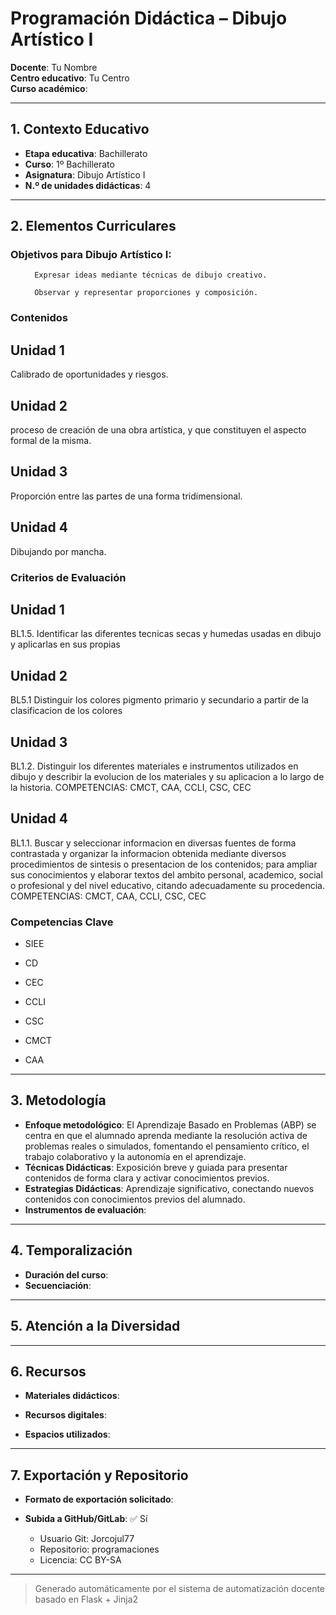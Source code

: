 # Programación Didáctica – Dibujo Artístico I

**Docente**: Tu Nombre  
**Centro educativo**: Tu Centro  
**Curso académico**:   

---

## 1. Contexto Educativo

- **Etapa educativa**: Bachillerato
- **Curso**: 1º Bachillerato
- **Asignatura**: Dibujo Artístico I
- **N.º de unidades didácticas**: 4

---
## 2. Elementos Curriculares

<h3>Objetivos para Dibujo Artístico I:</h3>


  <ul>
    
      Expresar ideas mediante técnicas de dibujo creativo.
    
      Observar y representar proporciones y composición.
    
  </ul>


### Contenidos

## Unidad 1
Calibrado de oportunidades y riesgos.

## Unidad 2
proceso de creación de una obra artística, y que constituyen el aspecto formal de la misma.

## Unidad 3
Proporción entre las partes de una forma tridimensional.

## Unidad 4
Dibujando por mancha.


### Criterios de Evaluación

## Unidad 1
BL1.5. Identificar las diferentes tecnicas secas y humedas usadas en dibujo y aplicarlas en sus propias

## Unidad 2
BL5.1 Distinguir los colores pigmento primario y secundario a partir de la clasificacion de los colores

## Unidad 3
BL1.2. Distinguir los diferentes materiales e instrumentos utilizados en dibujo y describir la evolucion de
los materiales y su aplicacion a lo largo de la historia.
COMPETENCIAS: CMCT, CAA, CCLI, CSC, CEC

## Unidad 4
BL1.1. Buscar y seleccionar informacion en diversas fuentes de forma contrastada y organizar la
informacion obtenida mediante diversos procedimientos de sintesis o presentacion de los contenidos;
para ampliar sus conocimientos y elaborar textos del ambito personal, academico, social o profesional y
del nivel educativo, citando adecuadamente su procedencia.
COMPETENCIAS: CMCT, CAA, CCLI, CSC, CEC


### Competencias Clave


- SIEE

- CD

- CEC

- CCLI

- CSC

- CMCT

- CAA



---

## 3. Metodología

- **Enfoque metodológico**: El Aprendizaje Basado en Problemas (ABP) se centra en que el alumnado aprenda mediante la resolución activa de problemas reales o simulados, fomentando el pensamiento crítico, el trabajo colaborativo y la autonomía en el aprendizaje.
- **Técnicas Didácticas**: Exposición breve y guiada para presentar contenidos de forma clara y activar conocimientos previos.
- **Estrategias Didácticas**: Aprendizaje significativo, conectando nuevos contenidos con conocimientos previos del alumnado.
- **Instrumentos de evaluación**: 

---

## 4. Temporalización

- **Duración del curso**: 
- **Secuenciación**:  
  

---

## 5. Atención a la Diversidad



---

## 6. Recursos

- **Materiales didácticos**:  
  
- **Recursos digitales**:  
  
- **Espacios utilizados**: 

---

## 7. Exportación y Repositorio

- **Formato de exportación solicitado**: 
- **Subida a GitHub/GitLab**: ✅ Sí

  - Usuario Git: Jorcojul77
  - Repositorio: programaciones
  - Licencia: CC BY-SA


---

> Generado automáticamente por el sistema de automatización docente basado en Flask + Jinja2